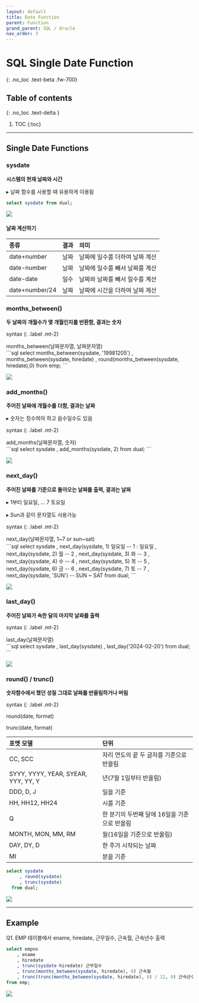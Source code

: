 ```yaml
---
layout: default
title: Date Function
parent: Function
grand_parent: SQL / Oracle
nav_order: 3
---
```


# SQL Single Date Function
{: .no_toc .text-beta .fw-700}

## Table of contents
{: .no_toc .text-delta }

1. TOC
{:toc}

---

## Single Date Functions

### sysdate

**시스템의 현재 날짜와 시간**

&#9656; 날짜 함수를 사용할 때 유용하게 이용됨

```sql
select sysdate from dual;
```
![](https://gekdev.github.io/docs/sql/function/example/sysdate.jpg)

#### 날짜 계산하기

| 종류 | 결과 | 의미|
|:----|:-----|:---|
|date+number | 날짜 | 날짜에 일수를 더하여 날짜 계산    |
|date-number | 날짜 | 날짜에 일수를 빼서 날짜를 계산    |
|date-date   | 일수 | 날짜와 날짜를 빼서 일수를 계산    |
|date+number/24 | 날짜 | 날짜에 시간을 더하여 날짜 계산 |


### months_between()

**두 날짜의 개월수가 몇 개월인지를 반환함, 결과는 숫자**

syntax
{: .label .mt-2}
<div class="code-example" markdown="1">
months_between(날짜문자열, 날짜문자열) 
</div>
```sql
select months_between(sysdate, '19981205')
    , months_between(sysdate, hiredate)
    , round(months_between(sysdate, hiredate),0)
from emp;
```

![](https://gekdev.github.io/docs/sql/function/example/month_between.jpg)

### add_months()

**주어진 날짜에 개월수를 더함, 결과는 날짜**

&#9656; 숫자는 정수여야 하고 음수일수도 있음 

syntax
{: .label .mt-2}
<div class="code-example" markdown="1">
add_months(날짜문자열, 숫자) 
</div>
```sql
select sysdate
     , add_months(sysdate, 2)
from dual;
```

![](https://gekdev.github.io/docs/sql/function/example/add_month.jpg)

### next_day()

**주어진 날짜를 기준으로 돌아오는 날짜를 출력, 결과는 날짜**

&#9656; 1부터 일요일, ... 7 토요일

&#9656; Sun과 같이 문자열도 사용가능

syntax
{: .label .mt-2}
<div class="code-example" markdown="1">
next_day(날짜문자열, 1~7 or sun~sat) 
</div>
```sql
select sysdate
    , next_day(sysdate, 1) 일요일 -- 1 : 일요일
    , next_day(sysdate, 2) 월    -- 2
    , next_day(sysdate, 3) 화    -- 3
    , next_day(sysdate, 4) 수    -- 4
    , next_day(sysdate, 5) 목    -- 5
    , next_day(sysdate, 6) 금    -- 6
    , next_day(sysdate, 7) 토    -- 7
    , next_day(sysdate, 'SUN')	-- SUN ~ SAT	 
from dual;
```

![](https://gekdev.github.io/docs/sql/function/example/next_day.jpg)

### last_day()

**주어진 날짜가 속한 달의 마지막 날짜를 출력**

syntax
{: .label .mt-2}
<div class="code-example" markdown="1">
last_day(날짜문자열) 
</div>
```sql
select sysdate
    , last_day(sysdate)
    , last_day('2024-02-20')
from dual;
```

![](https://gekdev.github.io/docs/sql/function/example/last_day.jpg)

### round() / trunc()

**숫자함수에서 했던 성질 그대로 날짜를 반올림하거나 버림**

syntax
{: .label .mt-2}
<div class="code-example" markdown="1">
round(date, format) 

trunc(date, format) 
</div>

| 포멧 모델 | 단위 |
|:---------|:-----|
|CC, SCC | 자리 연도의 끝 두 글자를 기준으로 반올림 |
|SYYY, YYYY, YEAR, SYEAR, YYY, YY, Y | 년(7월 1일부터 반올림) |
|DDD, D, J | 일을 기준 |
|HH, HH12, HH24 | 시를 기준 |
|Q | 한 분기의 두번째 달에 16일을 기준으로 반올림 |
|MONTH, MON, MM, RM | 월(16일을 기준으로 반올림) |
|DAY, DY, D | 한 주가 시작되는 날짜 |
|MI | 분을 기준 |

```sql
select sysdate
     , round(sysdate)
     , trunc(sysdate) 
  from dual;
```
  
![](https://gekdev.github.io/docs/sql/function/example/date_round.jpg)

---

## Example

Q1. EMP 테이블에서 ename, hiredate, 근무일수, 근속월, 근속년수 출력

```sql
select empno
    , ename
    , hiredate
    , trunc(sysdate-hiredate) 근무일수
    , trunc(months_between(sysdate, hiredate), 0) 근속월
    , trunc(trunc(months_between(sysdate, hiredate), 0) / 12, 0) 근속년수
from emp;
```

![](https://gekdev.github.io/docs/sql/function/example/date_example.jpg)
